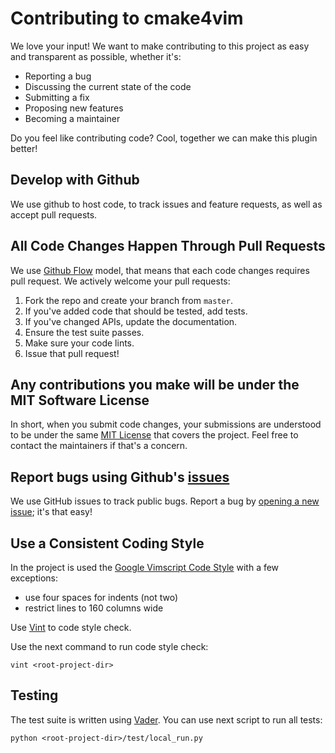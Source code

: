 # Contributing to cmake4vim

We love your input! We want to make contributing to this project as easy and transparent as possible, whether it's:

- Reporting a bug
- Discussing the current state of the code
- Submitting a fix
- Proposing new features
- Becoming a maintainer

Do you feel like contributing code? Cool, together we can make this plugin better!

## Develop with Github

We use github to host code, to track issues and feature requests, as well as accept pull requests.

## All Code Changes Happen Through Pull Requests

We use [Github Flow](https://guides.github.com/introduction/flow/index.html) model, that means that each code changes requires pull request.
We actively welcome your pull requests:

1. Fork the repo and create your branch from `master`.
2. If you've added code that should be tested, add tests.
3. If you've changed APIs, update the documentation.
4. Ensure the test suite passes.
5. Make sure your code lints.
6. Issue that pull request!

## Any contributions you make will be under the MIT Software License

In short, when you submit code changes, your submissions are understood to be under the same [MIT License](LICENSE) that covers the project.
Feel free to contact the maintainers if that's a concern.

## Report bugs using Github's [issues](https://github.com/ilyachur/gtest-vim/issues)

We use GitHub issues to track public bugs. Report a bug by [opening a new issue](https://github.com/ilyachur/gtest-vim/issues/new); it's that easy!

## Use a Consistent Coding Style

In the project is used the [Google Vimscript Code Style](https://google.github.io/styleguide/vimscriptguide.xml) with a few exceptions:
- use four spaces for indents (not two)
- restrict lines to 160 columns wide

Use [Vint](https://github.com/Vimjas/vint) to code style check.

Use the next command to run code style check:
```
vint <root-project-dir>
```

## Testing

The test suite is written using [Vader](https://github.com/junegunn/vader.vim). You can use next script to run all tests:
```
python <root-project-dir>/test/local_run.py
```
